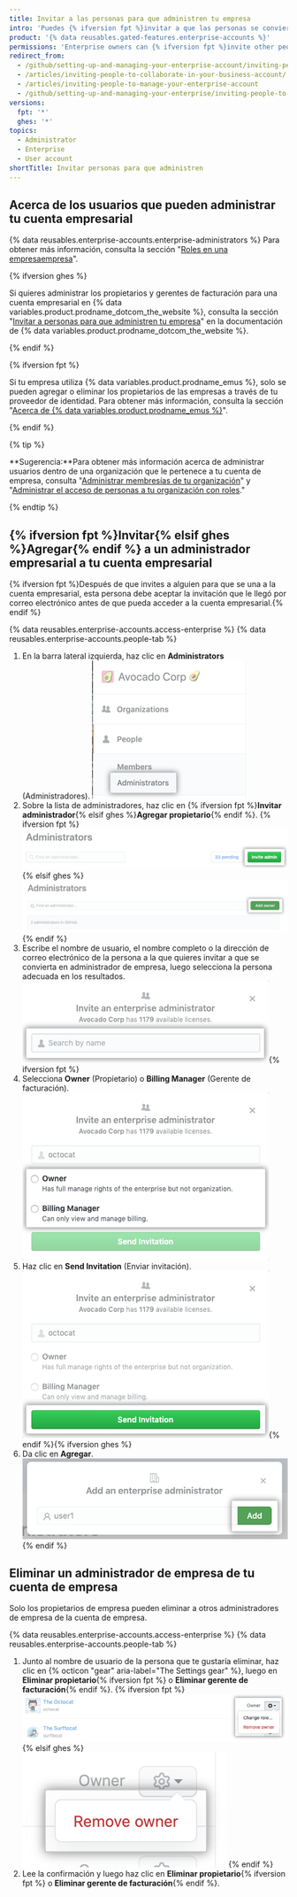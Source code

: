 ```yaml
---
title: Invitar a las personas para que administren tu empresa
intro: 'Puedes {% ifversion fpt %}invitar a que las personas se conviertan en propietarios empresariales o gerentes de facturación para {% elsif ghes %}agregar propietarios empresariales a{% endif %} tu cuenta empresarial. También puedes eliminar a los propietarios empresariales {% ifversion fpt %}o gerentes de facturación {% endif %}que ya no necesiten acceso a la cuenta empresarial.'
product: '{% data reusables.gated-features.enterprise-accounts %}'
permissions: 'Enterprise owners can {% ifversion fpt %}invite other people to become{% elsif ghes %}add{% endif %} additional enterprise administrators.'
redirect_from:
  - /github/setting-up-and-managing-your-enterprise-account/inviting-people-to-manage-your-enterprise-account
  - /articles/inviting-people-to-collaborate-in-your-business-account/
  - /articles/inviting-people-to-manage-your-enterprise-account
  - /github/setting-up-and-managing-your-enterprise/inviting-people-to-manage-your-enterprise
versions:
  fpt: '*'
  ghes: '*'
topics:
  - Administrator
  - Enterprise
  - User account
shortTitle: Invitar personas para que administren
---
```


## Acerca de los usuarios que pueden administrar tu cuenta empresarial

{% data reusables.enterprise-accounts.enterprise-administrators %} Para obtener más información, consulta la sección "[Roles en una empresaempresa](/github/setting-up-and-managing-your-enterprise/roles-in-an-enterprise)".

{% ifversion ghes %}

Si quieres administrar los propietarios y gerentes de facturación para una cuenta empresarial en {% data variables.product.prodname_dotcom_the_website %}, consulta la sección "[Invitar a personas para que administren tu empresa](/free-pro-team@latest/github/setting-up-and-managing-your-enterprise/managing-users-in-your-enterprise/inviting-people-to-manage-your-enterprise)" en la documentación de {% data variables.product.prodname_dotcom_the_website %}.

{% endif %}

{% ifversion fpt %}

Si tu empresa utiliza {% data variables.product.prodname_emus %}, solo se pueden agregar o eliminar los propietarios de las empresas a través de tu proveedor de identidad. Para obtener más información, consulta la sección "[Acerca de {% data variables.product.prodname_emus %}](/github/setting-up-and-managing-your-enterprise/managing-your-enterprise-users-with-your-identity-provider/about-enterprise-managed-users)".

{% endif %}

{% tip %}

**Sugerencia:**Para obtener más información acerca de administrar usuarios dentro de una organización que le pertenece a tu cuenta de empresa, consulta "[Administrar membresías de tu organización](/articles/managing-membership-in-your-organization)" y "[Administrar el acceso de personas a tu organización con roles](/articles/managing-peoples-access-to-your-organization-with-roles)."

{% endtip %}

## {% ifversion fpt %}Invitar{% elsif ghes %}Agregar{% endif %} a un administrador empresarial a tu cuenta empresarial

{% ifversion fpt %}Después de que invites a alguien para que se una a la cuenta empresarial, esta persona debe aceptar la invitación que le llegó por correo electrónico antes de que pueda acceder a la cuenta empresarial.{% endif %}

{% data reusables.enterprise-accounts.access-enterprise %}
{% data reusables.enterprise-accounts.people-tab %}
1. En la barra lateral izquierda, haz clic en **Administrators** (Administradores). ![Pestaña Administrators (Administradores) en la barra lateral izquierda](/assets/images/help/business-accounts/administrators-tab.png)
1. Sobre la lista de administradores, haz clic en {% ifversion fpt %}**Invitar administrador**{% elsif ghes %}**Agregar propietario**{% endif %}.
  {% ifversion fpt %}
  ![botón de "invitar administrador" sobre la lista de propietarios empresariales](/assets/images/help/business-accounts/invite-admin-button.png)
  {% elsif ghes %}
  ![Botón de "Agregar propietario" sobre la lista de propietarios empresariales](/assets/images/help/business-accounts/add-owner-button.png)
  {% endif %}
1. Escribe el nombre de usuario, el nombre completo o la dirección de correo electrónico de la persona a la que quieres invitar a que se convierta en administrador de empresa, luego selecciona la persona adecuada en los resultados. ![Modal box with field to type a person's username, full name, or email address, and Invite button](/assets/images/help/business-accounts/invite-admins-modal-button.png){% ifversion fpt %}
1. Selecciona **Owner** (Propietario) o **Billing Manager** (Gerente de facturación). ![Casilla modal con opciones de roles](/assets/images/help/business-accounts/invite-admins-roles.png)
1. Haz clic en **Send Invitation** (Enviar invitación). ![Send invitation button](/assets/images/help/business-accounts/invite-admins-send-invitation.png){% endif %}{% ifversion ghes %}
1. Da clic en **Agregar**. !["Add" button](/assets/images/help/business-accounts/add-administrator-add-button.png){% endif %}

## Eliminar un administrador de empresa de tu cuenta de empresa

Solo los propietarios de empresa pueden eliminar a otros administradores de empresa de la cuenta de empresa.

{% data reusables.enterprise-accounts.access-enterprise %}
{% data reusables.enterprise-accounts.people-tab %}
1. Junto al nombre de usuario de la persona que te gustaría eliminar, haz clic en {% octicon "gear" aria-label="The Settings gear" %}, luego en **Eliminar propietario**{% ifversion fpt %} o **Eliminar gerente de facturación**{% endif %}.
  {% ifversion fpt %}
  ![Parámetros con opción del menú para eliminar un administrador de empresa](/assets/images/help/business-accounts/remove-admin.png)
  {% elsif ghes %}
  ![Parámetros con opción del menú para eliminar un administrador de empresa](/assets/images/help/business-accounts/ghes-remove-owner.png)
  {% endif %}
1. Lee la confirmación y luego haz clic en **Eliminar propietario**{% ifversion fpt %} o **Eliminar gerente de facturación**{% endif %}.
